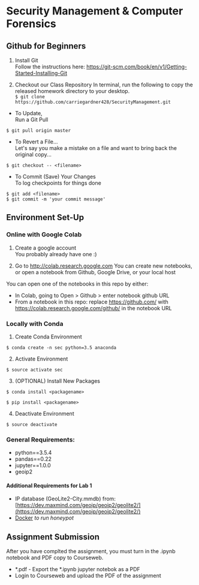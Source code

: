 # Security Management & Computer Forensics

## Github for Beginners
1. Install Git  
Follow the instructions here: https://git-scm.com/book/en/v1/Getting-Started-Installing-Git  

2. Checkout our Class Repository
In terminal, run the following to copy the released homework directory to your desktop.   
```$ git clone https://github.com/carriegardner428/SecurityManagement.git```  

- To Update,  
Run a Git Pull  

```
$ git pull origin master
```  

- To Revert a File...  
Let's say you make a mistake on a file and want to bring back the original copy...  

```
$ git checkout -- <filename>
```

- To Commit (Save) Your Changes  
To log checkpoints for things done  

```
$ git add <filename>  
$ git commit -m 'your commit message'  
```  

## Environment Set-Up  

### Online with Google Colab  
1. Create a google account  
You probably already have one :)

2. Go to http://colab.research.google.com
You can create new notebooks, or open a notebook from Github, Google Drive, or your local host

You can open one of the notebooks in this repo by either:
- In Colab, going to Open > Github > enter notebook github URL
- From a notebook in this repo: replace https://github.com/ with https://colab.research.google.com/github/ in the notebook URL



### Locally with Conda  
1. Create Conda Environment
```
$ conda create -n sec python=3.5 anaconda
```
2. Activate Environment
```
$ source activate sec
```
3. (OPTIONAL) Install New Packages
```
$ conda install <packagename>
```
```
$ pip install <packagename>
```
4. Deactivate Environment
```
$ source deactivate
```

### General Requirements:  
- python==3.5.4  
- pandas==0.22  
- jupyter==1.0.0
- geoip2

#### Additional Requirements for Lab 1
- IP database (GeoLite2-City.mmdb) from: [https://dev.maxmind.com/geoip/geoip2/geolite2/](https://dev.maxmind.com/geoip/geoip2/geolite2/)
- [Docker](https://www.docker.com) _to run honeypot_

## Assignment Submission
After you have complted the assignment, you must turn in the .ipynb notebook and PDF copy to Courseweb.  

- *.pdf - Export the *.ipynb jupyter notebok as a PDF  
- Login to Courseweb and upload the PDF of the assignment  

